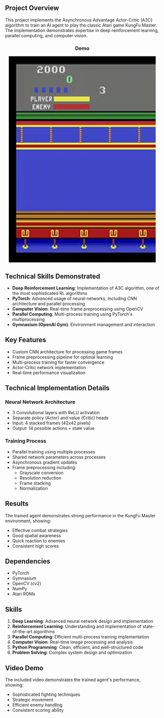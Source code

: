 
## Project Overview
This project implements the Asynchronous Advantage Actor-Critic (A3C) algorithm to train an AI agent to play the classic Atari game KungFu Master. The implementation demonstrates expertise in deep reinforcement learning, parallel computing, and computer vision.

<div align="center">
  <h3>Demo</h3>
  <img src="output.gif" alt="KungFu Master AI Agent Demo" width="480">
</div>

## Technical Skills Demonstrated
- **Deep Reinforcement Learning**: Implementation of A3C algorithm, one of the most sophisticated RL algorithms
- **PyTorch**: Advanced usage of neural networks, including CNN architecture and parallel processing
- **Computer Vision**: Real-time frame preprocessing using OpenCV
- **Parallel Computing**: Multi-process training using PyTorch's multiprocessing
- **Gymnasium (OpenAI Gym)**: Environment management and interaction

## Key Features
- Custom CNN architecture for processing game frames
- Frame preprocessing pipeline for optimal learning
- Multi-process training for faster convergence
- Actor-Critic network implementation
- Real-time performance visualization

## Technical Implementation Details
### Neural Network Architecture
- 3 Convolutional layers with ReLU activation
- Separate policy (Actor) and value (Critic) heads
- Input: 4 stacked frames (42x42 pixels)
- Output: 14 possible actions + state value

### Training Process
- Parallel training using multiple processes
- Shared network parameters across processes
- Asynchronous gradient updates
- Frame preprocessing including:
  - Grayscale conversion
  - Resolution reduction
  - Frame stacking
  - Normalization

## Results
The trained agent demonstrates strong performance in the KungFu Master environment, showing:
- Effective combat strategies
- Good spatial awareness
- Quick reaction to enemies
- Consistent high scores

## Dependencies
- PyTorch
- Gymnasium
- OpenCV (cv2)
- NumPy
- Atari ROMs

## Skills
1. **Deep Learning**: Advanced neural network design and implementation
2. **Reinforcement Learning**: Understanding and implementation of state-of-the-art algorithms
3. **Parallel Computing**: Efficient multi-process training implementation
4. **Computer Vision**: Real-time image processing and analysis
5. **Python Programming**: Clean, efficient, and well-structured code
6. **Problem Solving**: Complex system design and optimization

## Video Demo
The included video demonstrates the trained agent's performance, showing:
- Sophisticated fighting techniques
- Strategic movement
- Efficient enemy handling
- Consistent scoring ability
